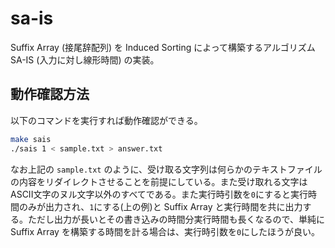 # sa-is
Suffix Array (接尾辞配列) を Induced Sorting によって構築するアルゴリズム SA-IS (入力に対し線形時間) の実装。
## 動作確認方法
以下のコマンドを実行すれば動作確認ができる。
```sh
make sais
./sais 1 < sample.txt > answer.txt
```
なお上記の `sample.txt` のように、受け取る文字列は何らかのテキストファイルの内容をリダイレクトさせることを前提にしている。また受け取れる文字はASCII文字のヌル文字以外のすべてである。また実行時引数を`0`にすると実行時間のみが出力され、`1`にする(上の例)と Suffix Array と実行時間を共に出力する。ただし出力が長いとその書き込みの時間分実行時間も長くなるので、単純に Suffix Array を構築する時間を計る場合は、実行時引数を`0`にしたほうが良い。
